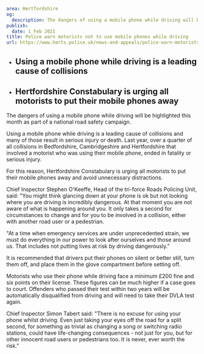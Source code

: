 ```yaml
area: Hertfordshire
og:
  description: The dangers of using a mobile phone while driving will be highlighted this month as part of a national road safety campaign.
publish:
  date: 1 Feb 2021
title: Police warn motorists not to use mobile phones while driving
url: https://www.herts.police.uk/news-and-appeals/police-warn-motorists-not-to-use-mobile-phones-while-driving-01022021
```

* ## Using a mobile phone while driving is a leading cause of collisions

 * ## Hertfordshire Constabulary is urging all motorists to put their mobile phones away

The dangers of using a mobile phone while driving will be highlighted this month as part of a national road safety campaign.

Using a mobile phone while driving is a leading cause of collisions and many of those result in serious injury or death. Last year, over a quarter of all collisions in Bedfordshire, Cambridgeshire and Hertfordshire that involved a motorist who was using their mobile phone, ended in fatality or serious injury.

For this reason, Hertfordshire Constabulary is urging all motorists to put their mobile phones away and avoid unnecessary distractions.

Chief Inspector Stephen O'Keeffe, Head of the tri-force Roads Policing Unit, said: "You might think glancing down at your phone is ok but not looking where you are driving is incredibly dangerous. At that moment you are not aware of what is happening around you. It only takes a second for circumstances to change and for you to be involved in a collision, either with another road user or a pedestrian.

"At a time when emergency services are under unprecedented strain, we must do everything in our power to look after ourselves and those around us. That includes not putting lives at risk by driving dangerously."

It is recommended that drivers put their phones on silent or better still, turn them off, and place them in the glove compartment before setting off.

Motorists who use their phone while driving face a minimum £200 fine and six points on their license. These figures can be much higher if a case goes to court. Offenders who passed their test within two years will be automatically disqualified from driving and will need to take their DVLA test again.

Chief Inspector Simon Tabert said: "There is no excuse for using your phone whilst driving. Even just taking your eyes off the road for a split second, for something as trivial as changing a song or switching radio stations, could have life-changing consequences - not just for you, but for other innocent road users or pedestrians too. It is never, ever worth the risk."
